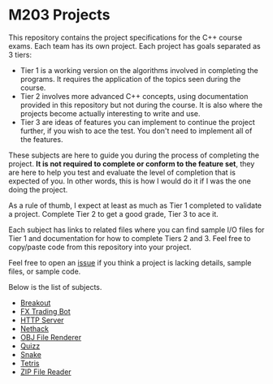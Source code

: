 # M203 Projects

This repository contains the project specifications for the C++ course exams. Each team has its own project. 
Each project has goals separated as 3 tiers:

 - Tier 1 is a working version on the algorithms involved in completing the programs. It requires the application of the topics seen during the course. 
 - Tier 2 involves more advanced C++ concepts, using documentation provided in this repository but not during the course. It is also where the projects become actually interesting to write and use.
 - Tier 3 are ideas of features you can implement to continue the project further, if you wish to ace the test. You don't need to implement all of the features.
 
These subjects are here to guide you during the process of completing the project. **It is not required to complete or conform to the feature set**, they are here to help you test and evaluate the level of completion that is expected of you. In other words, this is how I would do it if I was the one doing the project.

As a rule of thumb, I expect at least as much as Tier 1 completed to validate a project. Complete Tier 2 to get a good grade, Tier 3 to ace it.

Each subject has links to related files where you can find sample I/O files for Tier 1 and documentation for how to complete Tiers 2 and 3. Feel free to copy/paste code from this repository into your project.

Feel free to open an [issue](../../issues) if you think a project is lacking details, sample files, or sample code.

Below is the list of subjects.

 - [Breakout](breakout.md)
 - [FX Trading Bot](fx.md)
 - [HTTP Server](http.md)
 - [Nethack](nethack.md)
 - [OBJ File Renderer](obj.md)
 - [Quizz](quizz.md)
 - [Snake](snake.md)
 - [Tetris](tetris.md)
 - [ZIP File Reader](zip.md)
